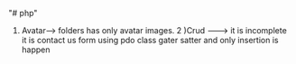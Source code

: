 "# php" 
1) Avatar--> folders has only avatar images.
2 )Crud ---> it is incomplete it is contact us form using pdo class gater satter and only insertion is happen
